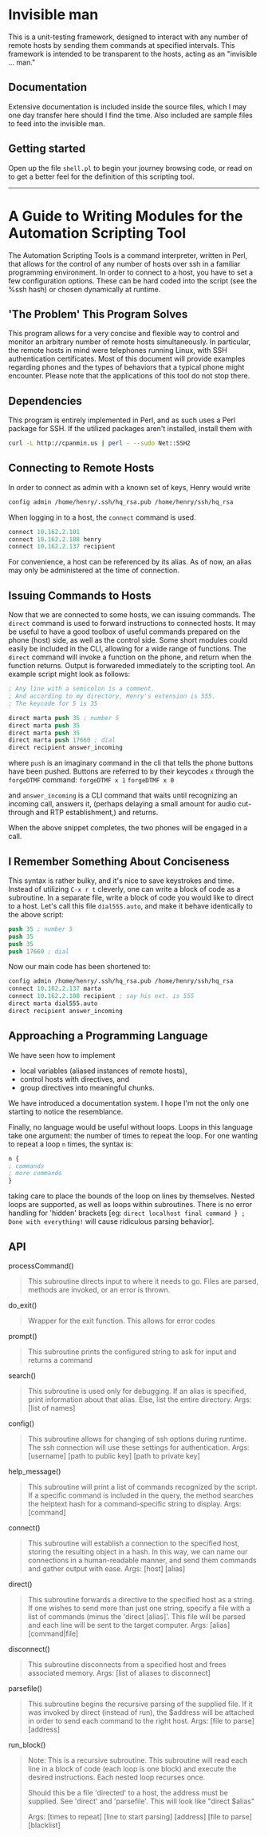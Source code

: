 # Invisible man

This is a unit-testing framework, designed to interact with any number
of remote hosts by sending them commands at specified intervals. This
framework is intended to be transparent to the hosts, acting as an
"invisible ... man."

## Documentation

Extensive documentation is included inside the source files, which I
may one day transfer here should I find the time. Also included are
sample files to feed into the invisible man.

## Getting started

Open up the file `shell.pl` to begin your journey browsing code, or
read on to get a better feel for the definition of this scripting
tool.

---

# A Guide to Writing Modules for the Automation Scripting Tool

The Automation Scripting Tools is a command interpreter, written in
Perl, that allows for the control of any number of hosts over ssh in a
familiar programming environment. In order to connect to a host, you
have to set a few configuration options. These can be hard coded into
the script (see the %ssh hash) or chosen dynamically at runtime.

## 'The Problem' This Program Solves

This program allows for a very concise and flexible way to control and
monitor an arbitrary number of remote hosts simultaneously. In
particular, the remote hosts in mind were telephones running Linux,
with SSH authentication certificates. Most of this document will
provide examples regarding phones and the types of behaviors that a
typical phone might encounter. Please note that the applications of
this tool do not stop there.

## Dependencies

This program is entirely implemented in Perl, and as such uses a Perl
package for SSH. If the utilized packages aren't installed, install
them with

```bash
curl -L http://cpanmin.us | perl - --sudo Net::SSH2
```

## Connecting to Remote Hosts
In order to connect as admin with a known set of keys, Henry would write

```lisp
config admin /home/henry/.ssh/hq_rsa.pub /home/henry/ssh/hq_rsa
```

When logging in to a host, the `connect` command is used.

```lisp
connect 10.162.2.101
connect 10.162.2.108 henry
connect 10.162.2.137 recipient
```

For convenience, a host can be referenced by its alias. As of now, an
alias may only be administered at the time of connection.

## Issuing Commands to Hosts

Now that we are connected to some hosts, we can issuing commands. The
`direct` command is used to forward instructions to connected
hosts. It may be useful to have a good toolbox of useful commands
prepared on the phone (host) side, as well as the control side. Some
short modules could easily be included in the CLI, allowing for a wide
range of functions. The `direct` command will invoke a function on the
phone, and return when the function returns. Output is forwareded
immediately to the scripting tool. An example script might look as
follows:

```lisp
; Any line with a semicolon is a comment.
; And according to my directory, Henry's extension is 555.
; The keycode for 5 is 35

direct marta push 35 ; number 5
direct marta push 35
direct marta push 35
direct marta push 17660 ; dial
direct recipient answer_incoming
```

where `push` is an imaginary command in the cli that tells the phone
buttons have been pushed. Buttons are referred to by their keycodes
`x` through the `forgeDTMF` command:
`forgeDTMF x 1`
`forgeDTMF x 0`

and `answer_incoming` is a CLI command that waits until recognizing an
incoming call, answers it, (perhaps delaying a small amount for audio
cut-through and RTP establishment,) and returns.


When the above snippet completes, the two phones will be engaged in a
call.


## I Remember Something About Conciseness

This syntax is rather bulky, and it's nice to save keystrokes and
time. Instead of utilizing `C-x r t` cleverly, one can write a block
of code as a subroutine. In a separate file, write a block of code you
would like to direct to a host. Let's call this file `dial555.auto`,
and make it behave identically to the above script:

```lisp
push 35 ; number 5
push 35
push 35
push 17660 ; dial
```


Now our main code has been shortened to:

```lisp
config admin /home/henry/.ssh/hq_rsa.pub /home/henry/ssh/hq_rsa
connect 10.162.2.137 marta
connect 10.162.2.108 recipient ; say his ext. is 555
direct marta dial555.auto
direct recipient answer_incoming
```

## Approaching a Programming Language

We have seen how to implement
- local variables (aliased instances of remote hosts),
- control hosts with directives, and
- group directives into meaningful chunks.

We have introduced a documentation system. I hope I'm not the only one
starting to notice the resemblance.

Finally, no language would be useful without loops. Loops in this
language take one argument: the number of times to repeat the
loop. For one wanting to repeat a loop `n` times, the syntax is:

```lisp
n {
; commands
; more commands
}
```

taking care to place the bounds of the loop on lines by
themselves. Nested loops are supported, as well as loops within
subroutines. There is no error handling for 'hidden' brackets
[eg: `direct localhost final command } ; Done with everything!`
will cause ridiculous parsing behavior].

## API

processCommand()

> This subroutine directs input to where it needs to go. Files are parsed,
> methods are invoked, or an error is thrown.

do_exit()

> Wrapper for the exit function. This allows for error codes

prompt()

> This subroutine prints the configured string to ask for input and returns a command

search()

> This subroutine is used only for debugging. If an alias is specified,
> print information about that alias. Else, list the entire directory.
> Args: [list of names]

config()

> This subroutine allows for changing of ssh options during runtime.
> The ssh connection will use these settings for authentication.
> Args: [username] [path to public key] [path to private key]

help_message()

> This subroutine will print a list of commands recognized by the script.
> If a specific command is included in the query, the method searches the
> helptext hash for a command-specific string to display.
> Args: [command]

connect()

> This subroutine will establish a connection to the specified host, storing
> the resulting object in a hash. In this way, we can name our connections
> in a human-readable manner, and send them commands and gather output with ease.
> Args: [host] [alias]

direct()

> This subroutine forwards a directive to the specified host as a string.
> If one wishes to send more than just one string, specify a file with
> a list of commands (minus the 'direct [alias]'. This file will be parsed
> and each line will be sent to the target computer.
> Args: [alias] [command|file]

disconnect()

> This subroutine disconnects from a specified host and frees associated memory.
> Args: [list of aliases to disconnect]

parsefile()

> This subroutine begins the recursive parsing of the supplied file.
> If it was invoked by direct (instead of run), the $address will
> be attached in order to send each command to the right host.
> Args: [file to parse] [address]

run_block()

> Note: This is a recursive subroutine.
> This subroutine will read each line in a block of code (each loop is one block)
> and execute the desired instructions. Each nested loop recurses once.
>
> Should this be a file 'directed' to a host, the address must be supplied.
> See 'direct' and 'parsefile'. This will look like "direct $alias"
>
> Args: [times to repeat] [line to start parsing] [address] [file to parse] [blacklist]

